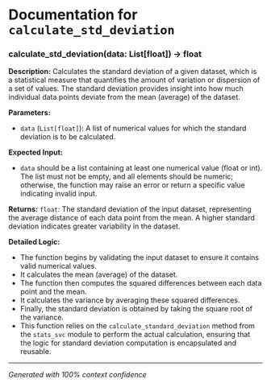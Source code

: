 # Documentation for `calculate_std_deviation`

### calculate_std_deviation(data: List[float]) -> float

**Description:**
Calculates the standard deviation of a given dataset, which is a statistical measure that quantifies the amount of variation or dispersion of a set of values. The standard deviation provides insight into how much individual data points deviate from the mean (average) of the dataset.

**Parameters:**
- `data` (`List[float]`): A list of numerical values for which the standard deviation is to be calculated.

**Expected Input:**
- `data` should be a list containing at least one numerical value (float or int). The list must not be empty, and all elements should be numeric; otherwise, the function may raise an error or return a specific value indicating invalid input.

**Returns:**
`float`: The standard deviation of the input dataset, representing the average distance of each data point from the mean. A higher standard deviation indicates greater variability in the dataset.

**Detailed Logic:**
- The function begins by validating the input dataset to ensure it contains valid numerical values.
- It calculates the mean (average) of the dataset.
- The function then computes the squared differences between each data point and the mean.
- It calculates the variance by averaging these squared differences.
- Finally, the standard deviation is obtained by taking the square root of the variance.
- This function relies on the `calculate_standard_deviation` method from the `stats_svc` module to perform the actual calculation, ensuring that the logic for standard deviation computation is encapsulated and reusable.

---
*Generated with 100% context confidence*
